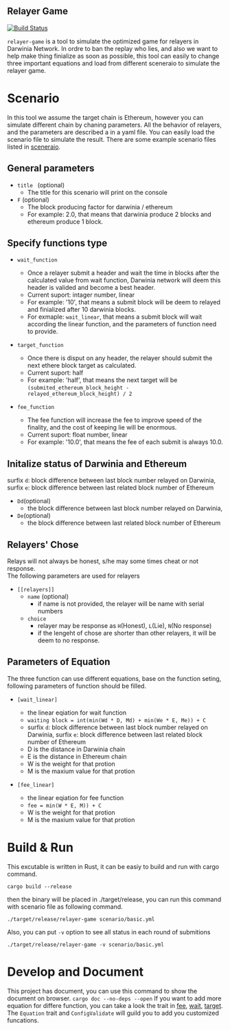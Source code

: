 Relayer Game
---
[![Build Status](https://travis-ci.com/yanganto/s3handler.svg?branch=master)](https://travis-ci.com/yanganto/relayer-game)

`relayer-game` is a tool to simulate the optimized game for relayers in Darwinia Network. 
In ordre to ban the replay who lies, and also we want to help make thing finialize as soon as possible, 
this tool can easily to change three important equations and load from different sceneraio to simulate the relayer game.  

# Scenario
In this tool we assume the target chain is Ethereum, however you can simulate different chain by chaning parameters.
All the behavior of relayers, and the parameters are described a in a yaml file. 
You can easily load the scenario file to simulate the result. 
There are some example scenario files listed in [sceneraio](./scenario).

## General parameters
- `title ` (optional)
  - The title for this scenario will print on the console
- `F` (optional)
  - The block producing factor for darwinia / ethereum
  - For example: 2.0, that means that darwinia produce 2 blocks and ethereum produce 1 block.

## Specify functions type
- `wait_function`
  - Once a relayer submit a header and wait the time in blocks after the calculated value from wait function, 
    Darwinia network will deem this header is valided and become a best header.  
  - Current suport: intager number, linear   
  - For example: '10', that means a submit block will be deem to relayed and finialized after 10 darwinia blocks.
  - For exmaple: `wait_linear`, that means a submit block will wait according the linear function, and the parameters of function need to provide.

- `target_function `
  - Once there is disput on any header, the relayer should submit the next ethere block target as calculated.  
  - Current suport: half
  - For example: 'half', that means the next target will be `(submited_ethereum_block_height - relayed_ethereum_block_height) / 2`

- `fee_function`
  - The fee function will increase the fee to improve speed of the finality, and the cost of keeping lie will be enormous.  
  - Current suport: float number, linear   
  - For example: '10.0', that means the fee of each submit is always 10.0.

## Initalize status of Darwinia and Ethereum
surfix `d`: block difference between last block number relayed on Darwinia, surfix `e`: block difference between last related block number of Ethereum
- `Dd`(optional)
  - the block difference between last block number relayed on Darwinia, 
- `De`(optional)
  - the block difference between last related block number of Ethereum

## Relayers' Chose
Relays will not always be honest, s/he may some times cheat or not response.  
The following parameters are used for relayers
- `[[relayers]]` 
  - `name` (optional)
    - if name is not provided, the relayer will be name with serial numbers
  - `choice`
    - relayer may be response as `H`(Honest), `L`(Lie), `N`(No response)
    - if the lengeht of chose are shorter than other relayers, it will be deem to no response.

## Parameters of Equation
The three function can use different equations, base on the function seting, following parameters of function should be filled.
- `[wait_linear]`
  - the linear eqiation for wait function
  - `waiting block = int(min(Wd * D, Md) + min(We * E, Me)) + C`
  - surfix `d`: block difference between last block number relayed on Darwinia, surfix `e`: block difference between last related block number of Ethereum
  - D is the distance in Darwinia chain
  - E is the distance in Ethereum chain
  - W is the weight for that protion
  - M is the maxium value for that protion

- `[fee_linear]`
  - the linear eqiation for fee function
  - `fee = min(W * E, M)) + C`
  - W is the weight for that protion
  - M is the maxium value for that protion

# Build & Run
This excutable is written in Rust, it can be easiy to build and run with cargo command.  
```
cargo build --release
```
then the binary will be placed in ./target/release, you can run this command with scenario file as  following command.  
```
./target/release/relayer-game scenario/basic.yml
```
Also, you can put `-v` option to see all status in each round of submitions
```
./target/release/relayer-game -v scenario/basic.yml
```

# Develop and Document
This project has document, you can use this command to show the document on browser.
`cargo doc --no-deps --open`
If you want to add more equation for differe function, you can take a look the trait in [fee](./src/fee/mod.rs), [wait](./src/wait/mod.rs), [target](./src/target/mod.rs).
The `Equation` trait and `ConfigValidate` will guild you to add you customized funcations. 


